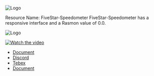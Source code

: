 <img alt="Logo" src="https://cdn.discordapp.com/attachments/681822863967256633/1078563983688216696/FiveStar-Center2.png" />

 
Resource Name: FiveStar-Speedometer
FiveStar-Speedometer has a responsive interface and a Rasmon value of 0.0.

<img alt="Logo" src="https://cdn.discordapp.com/attachments/1087855882127278121/1087861356046336110/SPOILER_FiveStar-Speedometer.png" />


[![Watch the video](https://i.imgur.com/vKb2F1B.png)](https://www.youtube.com/watch?v=TAYvTSbCqu4 )

- [Document](https://fivestar-development.gitbook.io)
- [Discord](https://discord.gg/PK6g3CMe5z)
- [Tebex](https://5star.tebex.io)
- [Document](https://fivestar-development.gitbook.io)
